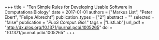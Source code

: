 +++
title = "Ten Simple Rules for Developing Usable Software in ComputationalBiology"
date = 2017-01-01
authors = ["Markus List", "Peter Ebert", "Felipe Albrecht"]
publication_types = ["2"]
abstract = ""
selected = "false"
publication = "*PLoS Comput. Biol.*"
tags = ["ListLab"]
url_pdf = "http://dx.plos.org/10.1371/journal.pcbi.1005265"
doi = "10.1371/journal.pcbi.1005265"
+++

